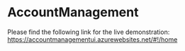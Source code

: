 # AccountManagement
Please find the following link for the live demonstration:
https://accountmanagementui.azurewebsites.net/#!/home
